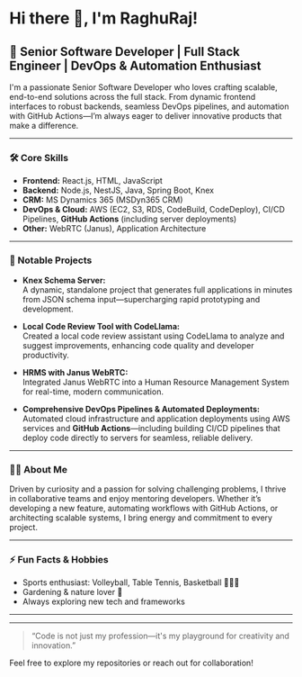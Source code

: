 # Hi there 👋, I'm RaghuRaj!

## 🚀 Senior Software Developer | Full Stack Engineer | DevOps & Automation Enthusiast

I'm a passionate Senior Software Developer who loves crafting scalable, end-to-end solutions across the full stack. From dynamic frontend interfaces to robust backends, seamless DevOps pipelines, and automation with GitHub Actions—I’m always eager to deliver innovative products that make a difference.

---

### 🛠️ Core Skills

- **Frontend:** React.js, HTML, JavaScript
- **Backend:** Node.js, NestJS, Java, Spring Boot, Knex
- **CRM:** MS Dynamics 365 (MSDyn365 CRM)
- **DevOps & Cloud:** AWS (EC2, S3, RDS, CodeBuild, CodeDeploy), CI/CD Pipelines, **GitHub Actions** (including server deployments)
- **Other:** WebRTC (Janus), Application Architecture

---

### 🌟 Notable Projects

- **Knex Schema Server:**  
  A dynamic, standalone project that generates full applications in minutes from JSON schema input—supercharging rapid prototyping and development.

- **Local Code Review Tool with CodeLlama:**  
  Created a local code review assistant using CodeLlama to analyze and suggest improvements, enhancing code quality and developer productivity.

- **HRMS with Janus WebRTC:**  
  Integrated Janus WebRTC into a Human Resource Management System for real-time, modern communication.

- **Comprehensive DevOps Pipelines & Automated Deployments:**  
  Automated cloud infrastructure and application deployments using AWS services and **GitHub Actions**—including building CI/CD pipelines that deploy code directly to servers for seamless, reliable delivery.

---

### 🧑‍💻 About Me

Driven by curiosity and a passion for solving challenging problems, I thrive in collaborative teams and enjoy mentoring developers. Whether it’s developing a new feature, automating workflows with GitHub Actions, or architecting scalable systems, I bring energy and commitment to every project.

---

### ⚡ Fun Facts & Hobbies

- Sports enthusiast: Volleyball, Table Tennis, Basketball 🏐🏓🏀
- Gardening & nature lover 🌱
- Always exploring new tech and frameworks

---

<!-- Optionally add your social links here -->
<!--
### 📫 Connect with Me

[LinkedIn](#) | [Twitter](#) | [Personal Website](#)
-->

---

> “Code is not just my profession—it's my playground for creativity and innovation.”

Feel free to explore my repositories or reach out for collaboration!
